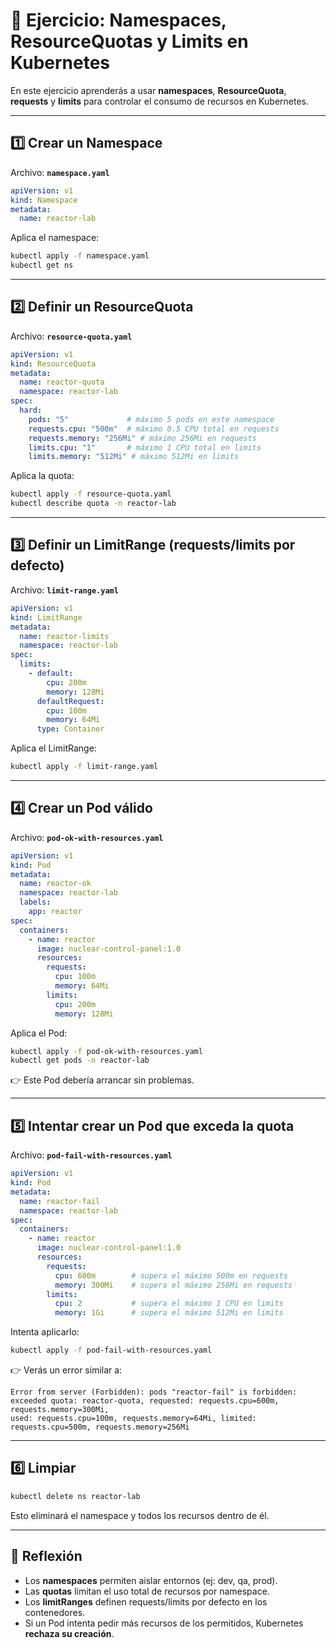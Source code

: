 # 🧩 Ejercicio: Namespaces, ResourceQuotas y Limits en Kubernetes

En este ejercicio aprenderás a usar **namespaces**, **ResourceQuota**, **requests** y **limits** para controlar el consumo de recursos en Kubernetes.

---

## 1️⃣ Crear un Namespace

Archivo: **`namespace.yaml`**

```yaml
apiVersion: v1
kind: Namespace
metadata:
  name: reactor-lab
```

Aplica el namespace:

```bash
kubectl apply -f namespace.yaml
kubectl get ns
```

---

## 2️⃣ Definir un ResourceQuota

Archivo: **`resource-quota.yaml`**

```yaml
apiVersion: v1
kind: ResourceQuota
metadata:
  name: reactor-quota
  namespace: reactor-lab
spec:
  hard:
    pods: "5"             # máximo 5 pods en este namespace
    requests.cpu: "500m"  # máximo 0.5 CPU total en requests
    requests.memory: "256Mi" # máximo 256Mi en requests
    limits.cpu: "1"       # máximo 1 CPU total en limits
    limits.memory: "512Mi" # máximo 512Mi en limits
```

Aplica la quota:

```bash
kubectl apply -f resource-quota.yaml
kubectl describe quota -n reactor-lab
```

---

## 3️⃣ Definir un LimitRange (requests/limits por defecto)

Archivo: **`limit-range.yaml`**

```yaml
apiVersion: v1
kind: LimitRange
metadata:
  name: reactor-limits
  namespace: reactor-lab
spec:
  limits:
    - default:
        cpu: 200m
        memory: 128Mi
      defaultRequest:
        cpu: 100m
        memory: 64Mi
      type: Container
```

Aplica el LimitRange:

```bash
kubectl apply -f limit-range.yaml
```

---

## 4️⃣ Crear un Pod válido

Archivo: **`pod-ok-with-resources.yaml`**

```yaml
apiVersion: v1
kind: Pod
metadata:
  name: reactor-ok
  namespace: reactor-lab
  labels:
    app: reactor
spec:
  containers:
    - name: reactor
      image: nuclear-control-panel:1.0
      resources:
        requests:
          cpu: 100m
          memory: 64Mi
        limits:
          cpu: 200m
          memory: 128Mi
```

Aplica el Pod:

```bash
kubectl apply -f pod-ok-with-resources.yaml
kubectl get pods -n reactor-lab
```

👉 Este Pod debería arrancar sin problemas.

---

## 5️⃣ Intentar crear un Pod que exceda la quota

Archivo: **`pod-fail-with-resources.yaml`**

```yaml
apiVersion: v1
kind: Pod
metadata:
  name: reactor-fail
  namespace: reactor-lab
spec:
  containers:
    - name: reactor
      image: nuclear-control-panel:1.0
      resources:
        requests:
          cpu: 600m        # supera el máximo 500m en requests
          memory: 300Mi    # supera el máximo 256Mi en requests
        limits:
          cpu: 2           # supera el máximo 1 CPU en limits
          memory: 1Gi      # supera el máximo 512Mi en limits
```

Intenta aplicarlo:

```bash
kubectl apply -f pod-fail-with-resources.yaml
```

👉 Verás un error similar a:

```
Error from server (Forbidden): pods "reactor-fail" is forbidden: 
exceeded quota: reactor-quota, requested: requests.cpu=600m, requests.memory=300Mi, 
used: requests.cpu=100m, requests.memory=64Mi, limited: requests.cpu=500m, requests.memory=256Mi
```

---

## 6️⃣ Limpiar

```bash
kubectl delete ns reactor-lab
```

Esto eliminará el namespace y todos los recursos dentro de él.

---

## 📝 Reflexión

- Los **namespaces** permiten aislar entornos (ej: dev, qa, prod).  
- Las **quotas** limitan el uso total de recursos por namespace.  
- Los **limitRanges** definen requests/limits por defecto en los contenedores.  
- Si un Pod intenta pedir más recursos de los permitidos, Kubernetes **rechaza su creación**.
